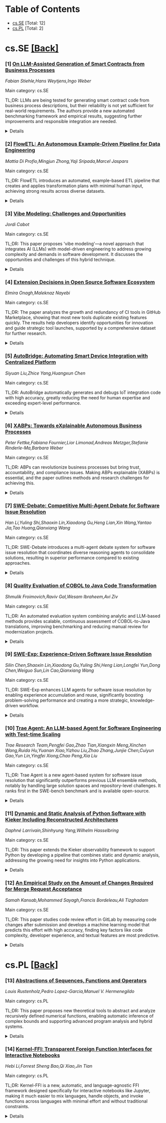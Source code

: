 <div id=toc></div>

# Table of Contents

- [cs.SE](#cs.SE) [Total: 12]
- [cs.PL](#cs.PL) [Total: 2]


<div id='cs.SE'></div>

# cs.SE [[Back]](#toc)

### [1] [On LLM-Assisted Generation of Smart Contracts from Business Processes](https://arxiv.org/abs/2507.23087)
*Fabian Stiehle,Hans Weytjens,Ingo Weber*

Main category: cs.SE

TL;DR: LLMs are being tested for generating smart contract code from business process descriptions, but their reliability is not yet sufficient for real-world requirements. The authors provide a new automated benchmarking framework and empirical results, suggesting further improvements and responsible integration are needed.


<details>
  <summary>Details</summary>
Motivation: Traditional rule-based code generation approaches have limitations when translating business process descriptions into smart contract code. Recent advances with LLMs provide new opportunities, but existing work has not robustly evaluated the correctness and execution of generated code. There is a need for empirical, automated, and scalable evaluation approaches in this context.

Method: The authors conducted an exploratory study using an automated evaluation framework to test various LLMs in generating smart contract code from business process descriptions. They used larger datasets of process models and measured LLMs' ability to enforce crucial aspects like process flow, resource allocation, and data-based conditions.

Result: LLMs do not yet meet the high reliability standards required for smart contract development, as their code generation is imperfect. Empirical benchmarking with the new framework highlights these reliability gaps across different LLM types and sizes.

Conclusion: While LLMs offer promise for smart contract generation, current performance is insufficient for production-level requirements. The introduced benchmarking framework establishes a foundation for responsible integration of LLMs and further research on improving reliability in code generation.

Abstract: Large language models (LLMs) have changed the reality of how software is
produced. Within the wider software engineering community, among many other
purposes, they are explored for code generation use cases from different types
of input. In this work, we present an exploratory study to investigate the use
of LLMs for generating smart contract code from business process descriptions,
an idea that has emerged in recent literature to overcome the limitations of
traditional rule-based code generation approaches. However, current LLM-based
work evaluates generated code on small samples, relying on manual inspection,
or testing whether code compiles but ignoring correct execution. With this
work, we introduce an automated evaluation framework and provide empirical data
from larger data sets of process models. We test LLMs of different types and
sizes in their capabilities of achieving important properties of process
execution, including enforcing process flow, resource allocation, and
data-based conditions. Our results show that LLM performance falls short of the
perfect reliability required for smart contract development. We suggest future
work to explore responsible LLM integrations in existing tools for code
generation to ensure more reliable output. Our benchmarking framework can serve
as a foundation for developing and evaluating such integrations.

</details>


### [2] [FlowETL: An Autonomous Example-Driven Pipeline for Data Engineering](https://arxiv.org/abs/2507.23118)
*Mattia Di Profio,Mingjun Zhong,Yaji Sripada,Marcel Jaspars*

Main category: cs.SE

TL;DR: FlowETL introduces an automated, example-based ETL pipeline that creates and applies transformation plans with minimal human input, achieving strong results across diverse datasets.


<details>
  <summary>Details</summary>
Motivation: Current ETL solutions require extensive human intervention to design and implement context-specific data transformations that are not easily generalizable, demonstrating a need for more automated and general solutions.

Method: FlowETL is introduced as an example-based autonomous ETL pipeline architecture. It uses an ecosystem of components including a Planning Engine that constructs transformation plans from paired input-output dataset samples, an ETL worker that executes these plans, and monitoring tools for observability.

Result: The experiments demonstrate that FlowETL has promising generalization capabilities, effectively standardizing and preparing datasets across 14 different datasets with varied domains, structures, and sizes.

Conclusion: FlowETL offers a significant advancement in ETL automation by reducing the need for manual, context-specific transformations, enabling automated, generalized dataset preparation through example-based planning and execution.

Abstract: The Extract, Transform, Load (ETL) workflow is fundamental for populating and
maintaining data warehouses and other data stores accessed by analysts for
downstream tasks. A major shortcoming of modern ETL solutions is the extensive
need for a human-in-the-loop, required to design and implement
context-specific, and often non-generalisable transformations. While related
work in the field of ETL automation shows promising progress, there is a lack
of solutions capable of automatically designing and applying these
transformations. We present FlowETL, a novel example-based autonomous ETL
pipeline architecture designed to automatically standardise and prepare input
datasets according to a concise, user-defined target dataset. FlowETL is an
ecosystem of components which interact together to achieve the desired outcome.
A Planning Engine uses a paired input-output datasets sample to construct a
transformation plan, which is then applied by an ETL worker to the source
dataset. Monitoring and logging provide observability throughout the entire
pipeline. The results show promising generalisation capabilities across 14
datasets of various domains, file structures, and file sizes.

</details>


### [3] [Vibe Modeling: Challenges and Opportunities](https://arxiv.org/abs/2507.23120)
*Jordi Cabot*

Main category: cs.SE

TL;DR: This paper proposes 'vibe modeling'—a novel approach that integrates AI (LLMs) with model-driven engineering to address growing complexity and demands in software development. It discusses the opportunities and challenges of this hybrid technique.


<details>
  <summary>Details</summary>
Motivation: The paper is motivated by the increasing demand and complexity in software systems, as well as emerging challenges such as new user interfaces, intelligent components, and sustainability. Existing approaches like model-driven engineering (MDE) improve quality and productivity, but managing complex models is difficult. At the same time, large language models (LLMs) enable code generation from natural language, introducing new risks with code quality and maintainability.

Method: The authors introduce 'vibe modeling' as a new approach that integrates AI-powered techniques (like LLMs) with model-driven engineering. This hybrid method aims to combine the strengths of both approaches to improve software development processes.

Result: The paper outlines the key concepts of vibe modeling and discusses its potential benefits and challenges. It does not report empirical evaluation but sets an agenda for integrating AI and MDE.

Conclusion: Vibe modeling is introduced as a promising direction for merging AI and model-driven engineering, with the goal of developing reliable, complex systems more efficiently. The approach offers new opportunities but also presents open problems that need further research.

Abstract: There is a pressing need for better development methods and tools to keep up
with the growing demand and increasing complexity of new software systems. New
types of user interfaces, the need for intelligent components, sustainability
concerns, ... bring new challenges that we need to handle. In the last years,
model-driven engineering (MDE) has been key to improving the quality and
productivity of software development, but models themselves are becoming
increasingly complex to specify and manage. At the same time, we are witnessing
the growing popularity of vibe coding approaches that rely on Large Language
Models (LLMs) to transform natural language descriptions into running code at
the expenses of code vulnerabilities, scalability issues and maintainability
concerns. In this paper, we introduce the concept of \textit{vibe modeling} as
a novel approach to integrate the best of both worlds (AI and MDE) to speed up
the development of reliable complex systems. We outline the key concepts of
vibe modeling and highlight the opportunities and open challenges it presents
for the future of modeling.

</details>


### [4] [Extension Decisions in Open Source Software Ecosystem](https://arxiv.org/abs/2507.23168)
*Elmira Onagh,Maleknaz Nayebi*

Main category: cs.SE

TL;DR: The paper analyzes the growth and redundancy of CI tools in GitHub Marketplace, showing that most new tools duplicate existing features quickly. The results help developers identify opportunities for innovation and guide strategic tool launches, supported by a comprehensive dataset for further research.


<details>
  <summary>Details</summary>
Motivation: The paper investigates the rapid growth and tool redundancy in the GitHub Marketplace, specifically within Continuous Integration (CI) tools, and aims to provide insights that will help developers and researchers understand innovation and competition dynamics in software ecosystems.

Method: The authors linked 6,983 CI Actions to 3,869 providers, mined their version histories, and modeled the data as a graph. This graph model timestamps functionality debuts, tracks adoption, and clusters redundant tools.

Result: About 65% of new CI Actions replicate existing capabilities, typically appearing within six months of the original. A small set of early Actions become the basis for most subsequent forks and extensions.

Conclusion: The study offers actionable recommendations for developers and maintainers, such as when to launch new tools and which functionalities are underserved. The published dataset and model provide a resource for future research and practical guidance in software product strategy.

Abstract: GitHub Marketplace is expanding by approximately 41% annually, with new
tools; however, many additions replicate existing functionality. We study this
phenomenon in the platform's largest segment, Continuous Integration (CI), by
linking 6,983 CI Actions to 3,869 providers and mining their version histories.
Our graph model timestamps every functionality's debut, tracks its adoption,
and clusters redundant tools. We find that approximately 65% of new CI Actions
replicate existing capabilities, typically within six months, and that a small
set of first-mover Actions accounts for most subsequent forks and extensions.
These insights enable developers to choose the optimal moment to launch, target
unmet functionality, and help maintainers eliminate redundant tools. We publish
the complete graph and dataset to encourage longitudinal research on innovation
and competition in software ecosystems, and to provide practitioners with a
data-driven roadmap for identifying emerging trends and guiding product
strategy.

</details>


### [5] [AutoBridge: Automating Smart Device Integration with Centralized Platform](https://arxiv.org/abs/2507.23178)
*Siyuan Liu,Zhice Yang,Huangxun Chen*

Main category: cs.SE

TL;DR: AutoBridge automatically generates and debugs IoT integration code with high accuracy, greatly reducing the need for human expertise and exceeding expert-level performance.


<details>
  <summary>Details</summary>
Motivation: Integrating new IoT devices into centralized platforms typically requires complex and expert-level programming of integration code, making it hard, time-consuming, and inaccessible for non-experts.

Method: The authors propose AutoBridge, an automated system for generating IoT integration code. AutoBridge uses a divide-and-conquer approach: it retrieves device- and platform-specific knowledge to automate code synthesis. It also has a multi-stage debugging process including virtual device testing and hardware-in-the-loop debugging using simple binary user feedback.

Result: AutoBridge was evaluated on 34 IoT devices across two open-source IoT platforms, achieving an average success rate of 93.87% and function coverage of 94.87% autonomously. With minimal binary feedback from users, function coverage reached 100%. In a user study, AutoBridge outperformed expert programmers (even those using LLMs) by 50%-80% in code accuracy.

Conclusion: AutoBridge significantly reduces the human effort and expertise required to integrate new IoT devices, automating code generation and debugging to outperform expert programmers.

Abstract: Multimodal IoT systems coordinate diverse IoT devices to deliver
human-centered services. The ability to incorporate new IoT devices under the
management of a centralized platform is an essential requirement. However, it
requires significant human expertise and effort to program the complex IoT
integration code that enables the platform to understand and control the device
functions. Therefore, we propose AutoBridge to automate IoT integration code
generation. Specifically, AutoBridge adopts a divide-and-conquer strategy: it
first generates device control logic by progressively retrieving
device-specific knowledge, then synthesizes platformcompliant integration code
using platform-specific knowledge. To ensure correctness, AutoBridge features a
multi-stage debugging pipeline, including an automated debugger for virtual IoT
device testing and an interactive hardware-in-the-loop debugger that requires
only binary user feedback (yes and no) for real-device verification. We
evaluate AutoBridge on a benchmark of 34 IoT devices across two open-source IoT
platforms. The results demonstrate that AutoBridge can achieves an average
success rate of 93.87% and an average function coverage of 94.87%, without any
human involvement. With minimal binary yes and no feedback from users, the code
is then revised to reach 100% function coverage. A user study with 15
participants further shows that AutoBridge outperforms expert programmers by
50% to 80% in code accuracy, even when the programmers are allowed to use
commercial code LLMs.

</details>


### [6] [XABPs: Towards eXplainable Autonomous Business Processes](https://arxiv.org/abs/2507.23269)
*Peter Fettke,Fabiana Fournier,Lior Limonad,Andreas Metzger,Stefanie Rinderle-Ma,Barbara Weber*

Main category: cs.SE

TL;DR: ABPs can revolutionize business processes but bring trust, accountability, and compliance issues. Making ABPs explainable (XABPs) is essential, and the paper outlines methods and research challenges for achieving this.


<details>
  <summary>Details</summary>
Motivation: Autonomous business processes (ABPs), powered by AI/ML, can greatly enhance business operations but also introduce significant concerns such as trust, debugging challenges, accountability issues, biases, and regulatory compliance risks.

Method: The paper presents a systematic approach to creating explainable autonomous business processes (XABPs), including the characterization of explainability forms, structuring explainability, and identification of key research challenges in business process management (BPM) for XABPs.

Result: The authors propose a structured framework for integrating explainability into ABPs, define the forms that explainability can take in these systems, and highlight essential research problems that need to be addressed for effective adoption of XABPs.

Conclusion: XABPs are necessary for balancing the operational advantages of ABPs with stakeholder concerns, and a systematic approach to explainability will be crucial for building trustworthy, reliable, and compliant autonomous business processes.

Abstract: Autonomous business processes (ABPs), i.e., self-executing workflows
leveraging AI/ML, have the potential to improve operational efficiency, reduce
errors, lower costs, improve response times, and free human workers for more
strategic and creative work. However, ABPs may raise specific concerns
including decreased stakeholder trust, difficulties in debugging, hindered
accountability, risk of bias, and issues with regulatory compliance. We argue
for eXplainable ABPs (XABPs) to address these concerns by enabling systems to
articulate their rationale. The paper outlines a systematic approach to XABPs,
characterizing their forms, structuring explainability, and identifying key BPM
research challenges towards XABPs.

</details>


### [7] [SWE-Debate: Competitive Multi-Agent Debate for Software Issue Resolution](https://arxiv.org/abs/2507.23348)
*Han Li,Yuling Shi,Shaoxin Lin,Xiaodong Gu,Heng Lian,Xin Wang,Yantao Jia,Tao Huang,Qianxiang Wang*

Main category: cs.SE

TL;DR: SWE-Debate introduces a multi-agent debate system for software issue resolution that coordinates diverse reasoning agents to consolidate solutions, resulting in superior performance compared to existing approaches.


<details>
  <summary>Details</summary>
Motivation: Existing agent-based issue resolution frameworks in software engineering rely largely on independent exploration by agents. This approach often leads to agents getting stuck in local solutions and failing to recognize issue patterns that span multiple parts of the codebase.

Method: The authors propose SWE-Debate, a competitive multi-agent debate framework. SWE-Debate generates multiple fault propagation traces as localization proposals by traversing a code dependency graph. It then conducts a three-round debate among specialized agents, each representing distinct reasoning strategies along the propagation trace. The consensus fix plan from the debate is used by a Monte Carlo Tree Search (MCTS)-based code modification agent for generating patches.

Result: SWE-Debate achieves state-of-the-art performance on the SWE-bench benchmark. The approach notably outperforms existing open-source agent frameworks and other baseline methods by a significant margin.

Conclusion: A competitive multi-agent debate framework, SWE-Debate, can overcome the limitations of independent exploration, consolidate reasoning paths, and significantly improve issue resolution in complex software engineering tasks.

Abstract: Issue resolution has made remarkable progress thanks to the advanced
reasoning capabilities of large language models (LLMs). Recently, agent-based
frameworks such as SWE-agent have further advanced this progress by enabling
autonomous, tool-using agents to tackle complex software engineering tasks.
While existing agent-based issue resolution approaches are primarily based on
agents' independent explorations, they often get stuck in local solutions and
fail to identify issue patterns that span across different parts of the
codebase. To address this limitation, we propose SWE-Debate, a competitive
multi-agent debate framework that encourages diverse reasoning paths and
achieves more consolidated issue localization. SWE-Debate first creates
multiple fault propagation traces as localization proposals by traversing a
code dependency graph. Then, it organizes a three-round debate among
specialized agents, each embodying distinct reasoning perspectives along the
fault propagation trace. This structured competition enables agents to
collaboratively converge on a consolidated fix plan. Finally, this consolidated
fix plan is integrated into an MCTS-based code modification agent for patch
generation. Experiments on the SWE-bench benchmark show that SWE-Debate
achieves new state-of-the-art results in open-source agent frameworks and
outperforms baselines by a large margin.

</details>


### [8] [Quality Evaluation of COBOL to Java Code Transformation](https://arxiv.org/abs/2507.23356)
*Shmulik Froimovich,Raviv Gal,Wesam Ibraheem,Avi Ziv*

Main category: cs.SE

TL;DR: An automated evaluation system combining analytic and LLM-based methods provides scalable, continuous assessment of COBOL-to-Java translations, improving benchmarking and reducing manual review for modernization projects.


<details>
  <summary>Details</summary>
Motivation: Assessing the quality of COBOL-to-Java code translation, especially through LLM-based translators, is challenging due to model opacity and the difficulty in evaluating translation outputs at scale. There is a need for automated, objective, and comprehensive evaluation methods to support modernization projects and continuous integration workflows.

Method: The paper introduces an automated evaluation system that integrates analytic checkers with LLM-as-a-judge (LaaJ) techniques. The system is designed to be scalable and to support continuous integration, providing multi-faceted assessment and benchmarking of translation quality. They detail the system’s architecture, the evaluation strategies employed, and the reporting mechanisms for stakeholders.

Result: The system enables automated, scalable, and continuous evaluation of COBOL-to-Java translations. It reduces the dependency on manual review, supports large-scale benchmarking, and delivers actionable feedback to developers and project managers, thus aiding modernization efforts.

Conclusion: The proposed evaluation system addresses critical challenges in assessing LLM-based code translation through a hybrid approach, supporting quality assurance and modernization at scale. The combination of analytic and LLM-based judging techniques offers reliable, multi-dimensional evaluation, streamlining the process for developers and managers.

Abstract: We present an automated evaluation system for assessing COBOL-to-Java code
translation within IBM's watsonx Code Assistant for Z (WCA4Z). The system
addresses key challenges in evaluating LLM-based translators, including model
opacity and the complexity of translation quality assessment. Our approach
combines analytic checkers with LLM-as-a-judge (LaaJ) techniques to deliver
scalable, multi-faceted evaluations. The system supports continuous integration
workflows, enables large-scale benchmarking, and reduces reliance on manual
review. We describe the system architecture, evaluation strategies, and
reporting mechanisms that provide actionable insights for developers and
project managers, facilitating the evolution of high-quality, modernized
codebases.

</details>


### [9] [SWE-Exp: Experience-Driven Software Issue Resolution](https://arxiv.org/abs/2507.23361)
*Silin Chen,Shaoxin Lin,Xiaodong Gu,Yuling Shi,Heng Lian,Longfei Yun,Dong Chen,Weiguo Sun,Lin Cao,Qianxiang Wang*

Main category: cs.SE

TL;DR: SWE-Exp enhances LLM agents for software issue resolution by enabling experience accumulation and reuse, significantly boosting problem-solving performance and creating a more strategic, knowledge-driven workflow.


<details>
  <summary>Details</summary>
Motivation: Current large language model (LLM) agents for software issue resolution do not utilize prior experience, resulting in redundant efforts and inability to apply learned methods to new but similar issues. This inefficiency motivates the search for a way to enable agents to learn from and reuse past repair experiences.

Method: The proposed method, SWE-Exp, creates an experience-enhanced approach by building a multi-faceted experience bank. This bank collects and distills actionable experience from previous agent trajectories, capturing both successful and failed attempts at various granularity levels, such as overall problem understanding and specific code edits. This allows agents to leverage stored knowledge in future problem-solving endeavors.

Result: Experiments demonstrate that SWE-Exp achieves a state-of-the-art resolution rate of 41.6% Pass@1 on the SWE-bench-Verified dataset when used with open-source agent frameworks.

Conclusion: SWE-Exp establishes a new paradigm for automated software engineering agents, enabling them to systematically learn from and leverage past repair attempts. This shifts the field from inefficient trial-and-error approaches to more effective, experience-driven problem resolution.

Abstract: Recent advances in large language model (LLM) agents have shown remarkable
progress in software issue resolution, leveraging advanced techniques such as
multi-agent collaboration and Monte Carlo Tree Search (MCTS). However, current
agents act as memoryless explorers - treating each problem separately without
retaining or reusing knowledge from previous repair experiences. This leads to
redundant exploration of failed trajectories and missed chances to adapt
successful issue resolution methods to similar problems. To address this
problem, we introduce SWE-Exp, an experience - enhanced approach that distills
concise and actionable experience from prior agent trajectories, enabling
continuous learning across issues. Our method introduces a multi-faceted
experience bank that captures both successful and failed repair attempts.
Specifically, it extracts reusable issue resolution knowledge at different
levels - from high-level problem comprehension to specific code changes.
Experiments show that SWE-Exp achieves state-of-the-art resolution rate (41.6%
Pass@1) on SWE-bench-Verified under open-source agent frameworks. Our approach
establishes a new paradigm in which automated software engineering agents
systematically accumulate and leverage repair expertise, fundamentally shifting
from trial-and-error exploration to strategic, experience-driven issue
resolution.

</details>


### [10] [Trae Agent: An LLM-based Agent for Software Engineering with Test-time Scaling](https://arxiv.org/abs/2507.23370)
*Trae Research Team,Pengfei Gao,Zhao Tian,Xiangxin Meng,Xinchen Wang,Ruida Hu,Yuanan Xiao,Yizhou Liu,Zhao Zhang,Junjie Chen,Cuiyun Gao,Yun Lin,Yingfei Xiong,Chao Peng,Xia Liu*

Main category: cs.SE

TL;DR: Trae Agent is a new agent-based system for software issue resolution that significantly outperforms previous LLM ensemble methods, notably by handling large solution spaces and repository-level challenges. It ranks first in the SWE-bench benchmark and is available open-source.


<details>
  <summary>Details</summary>
Motivation: Software issue resolution remains a core challenge in software engineering, especially with the increasing potential of large language models (LLMs). Recent ensemble reasoning approaches have improved LLM-based issue resolution, but face difficulties with effectively searching large ensemble spaces and understanding code at the repository level. These limitations reduce their practical effectiveness.

Method: The authors propose Trae Agent, an agent-based ensemble reasoning approach designed explicitly for repository-level software issue resolution. Trae Agent frames issue resolution as an optimal solution search and utilizes modular agents for three main tasks: generation of solutions, pruning of suboptimal solutions, and selection of the best solution. The method is evaluated using three state-of-the-art LLMs on the SWE-bench benchmark and compared with four leading ensemble reasoning approaches.

Result: Experiments show that Trae Agent outperforms all baseline methods, achieving an average Pass@1 improvement of 10.22%. Notably, it secures first place on the SWE-bench Verified leaderboard with a Pass@1 score of 75.20%.

Conclusion: Trae Agent, through its agent-based and modular design, effectively addresses the limitations of previous prompting-based methods, particularly in handling large ensemble spaces and repository-level context. It establishes itself as a new state-of-the-art approach for LLM-based software issue resolution and is released open-source.

Abstract: Software issue resolution is a critical challenge in software engineering and
has garnered increasing attention in recent years. With the rapid advancement
of large language models (LLMs), substantial progress has been made in
addressing real-world software engineering tasks. Recent studies have
introduced ensemble reasoning techniques to enhance the performance of
LLM-based issue resolution. However, existing prompting-based methods still
face limitations in effectively exploring large ensemble spaces and lack the
capacity for repository-level understanding, both of which constrain their
overall effectiveness. In this paper, we propose Trae Agent, the first
agent-based ensemble reasoning approach for repository-level issue resolution.
Trae Agent formulates our goal as an optimal solution search problem and
addresses two key challenges, i.e., large ensemble spaces and repository-level
understanding, through modular agents for generation, pruning, and selection.
We conduct extensive experiments using three leading LLMs on the widely-adopted
SWE-bench benchmark, comparing Trae Agent against four state-of-the-art
ensemble reasoning techniques. Experimental results demonstrate that Trae Agent
consistently achieves superior performance, with an average improvement of
10.22% over all baselines in terms of Pass@1. Trae Agent has achieved first
place on the SWE-bench Verified leaderboard, with a notable Pass@1 score of
75.20%. We are pleased to release Trae Agent as an open-source project to
support the research community, with all resources available at
https://github.com/bytedance/trae-agent.

</details>


### [11] [Dynamic and Static Analysis of Python Software with Kieker Including Reconstructed Architectures](https://arxiv.org/abs/2507.23425)
*Daphné Larrivain,Shinhyung Yang,Wilhelm Hasselbring*

Main category: cs.SE

TL;DR: This paper extends the Kieker observability framework to support Python by developing a pipeline that combines static and dynamic analysis, addressing the growing need for insights into Python applications.


<details>
  <summary>Details</summary>
Motivation: The motivation for this paper is the growing popularity of Python and the increasing need for structural insights into Python applications. Since the Kieker observability framework was originally designed for Java, there is value in extending its capabilities to include Python.

Method: The approach involves developing a Python analysis pipeline that integrates both static and dynamic analysis, allowing for comprehensive observation and understanding of Python applications within the Kieker framework.

Result: The result is an enhanced Kieker framework that supports Python, enabling users to analyze Python applications with a combination of static and dynamic techniques to gain more complete system insights.

Conclusion: Supporting Python in the Kieker observability framework extends its usefulness and applicability, allowing users to design custom observability pipelines for Python applications and gain structural insights similar to those possible with Java.

Abstract: The Kieker observability framework is a tool that provides users with the
means to design a custom observability pipeline for their application.
Originally tailored for Java, supporting Python with Kieker is worthwhile.
Python's popularity has exploded over the years, thus making structural
insights of Python applications highly valuable. Our Python analysis pipeline
combines static and dynamic analysis in order to build a complete picture of a
given system.

</details>


### [12] [An Empirical Study on the Amount of Changes Required for Merge Request Acceptance](https://arxiv.org/abs/2507.23640)
*Samah Kansab,Mohammed Sayagh,Francis Bordeleau,Ali Tizghadam*

Main category: cs.SE

TL;DR: This paper studies code review effort in GitLab by measuring code changes after submission and develops a machine learning model that predicts this effort with high accuracy, finding key factors like code complexity, developer experience, and textual features are most predictive.


<details>
  <summary>Details</summary>
Motivation: While code review is essential, the effort required for code changes during review is underexplored, especially in GitLab Merge Requests. Existing studies have focused on delays and iterations, not on the actual code modification effort and its predictors.

Method: Analyzed over 23,600 GitLab Merge Requests from four projects, defined code review (CR) effort as post-submission code changes, and trained interpretable machine learning models using multifaceted metrics including text, code complexity, developer experience, review history, and branching.

Result: Up to 71% of MRs needed post-submission adjustments, with 28% involving over 200 lines of code. CR effort was not linked to review time or number of participants. The machine learning model achieved high performance (AUC 0.84-0.88) and identified code complexity, experience, and text features as key predictors.

Conclusion: Machine learning models can effectively predict code review effort based on code complexity, developer experience, and text features, offering strong performance in anticipating integration effort during code review.

Abstract: Code review (CR) is essential to software development, helping ensure that
new code is properly integrated. However, the CR process often involves
significant effort, including code adjustments, responses to reviewers, and
continued implementation. While past studies have examined CR delays and
iteration counts, few have investigated the effort based on the volume of code
changes required, especially in the context of GitLab Merge Requests (MRs),
which remains underexplored. In this paper, we define and measure CR effort as
the amount of code modified after submission, using a dataset of over 23,600
MRs from four GitLab projects. We find that up to 71% of MRs require
adjustments after submission, and 28% of these involve changes to more than 200
lines of code. Surprisingly, this effort is not correlated with review time or
the number of participants. To better understand and predict CR effort, we
train an interpretable machine learning model using metrics across multiple
dimensions: text features, code complexity, developer experience, review
history, and branching. Our model achieves strong performance (AUC 0.84-0.88)
and reveals that complexity, experience, and text features are key predictors.
Historical project characteristics also influence current review effort. Our
findings highlight the feasibility of using machine learning to explain and
anticipate the effort needed to integrate code changes during review.

</details>


<div id='cs.PL'></div>

# cs.PL [[Back]](#toc)

### [13] [Abstractions of Sequences, Functions and Operators](https://arxiv.org/abs/2507.23151)
*Louis Rustenholz,Pedro Lopez-Garcia,Manuel V. Hermenegildo*

Main category: cs.PL

TL;DR: This paper proposes new theoretical tools to abstract and analyze recursively defined numerical functions, enabling automatic inference of complex bounds and supporting advanced program analysis and hybrid systems.


<details>
  <summary>Details</summary>
Motivation: The primary motivation is to enable automatic inference of closed-form bounds for recursively defined functions, which is important for applications in program analysis (such as cost analysis and loop acceleration) and hybrid systems involving differential equations.

Method: The authors develop theoretical foundations in order theory using Galois connections and construct a new family of abstract domains (B-bound domains) for functions. They also introduce a domain abstraction functor and build transfer functions using an operator language for various classes of functions.

Result: The introduced B-bound domains allow the abstraction of functions via bounds derived from selected boundary functions, enabling the inference of complex, non-linear invariants. The work also identifies a convexity property in constraint space that can simplify or automate transfer function construction. The domain abstraction functor aids abstraction and dimensionality reduction.

Conclusion: The paper introduces new constraint-based abstract domains (B-bound domains) for abstracting numerical functions, facilitating the inference of complex non-linear invariants. It also presents a domain abstraction functor to generalize mappings to function space, supporting advanced program analysis and dimensionality reduction.

Abstract: We present theoretical and practical results on the order theory of lattices
of functions, focusing on Galois connections that abstract (sets of) functions
- a topic known as higher-order abstract interpretation.
  We are motivated by the challenge of inferring closed-form bounds on
functions which are defined recursively, i.e. as the fixed point of an operator
or, equivalently, as the solution to a functional equation. This has multiple
applications in program analysis (e.g. cost analysis, loop acceleration,
declarative language analysis) and in hybrid systems governed by differential
equations.
  Our main contribution is a new family of constraint-based abstract domains
for abstracting numerical functions, B-bound domains, which abstract a function
f by a conjunction of bounds from a preselected set of boundary functions. They
allow inferring highly non-linear numerical invariants, which classical
numerical abstract domains struggle with. We uncover a convexity property in
the constraint space that simplifies, and, in some cases, fully automates,
transfer function design.
  We also introduce domain abstraction, a functor that lifts arbitrary mappings
in value space to Galois connections in function space. This supports
abstraction from symbolic to numerical functions (i.e. size abstraction), and
enables dimensionality reduction of equations.
  We base our constructions of transfer functions on a simple operator
language, starting with sequences, and extending to more general functions,
including multivariate, piecewise, and non-discrete domains.

</details>


### [14] [Kernel-FFI: Transparent Foreign Function Interfaces for Interactive Notebooks](https://arxiv.org/abs/2507.23205)
*Hebi Li,Forrest Sheng Bao,Qi Xiao,Jin Tian*

Main category: cs.PL

TL;DR: Kernel-FFI is a new, automatic, and language-agnostic FFI framework designed specifically for interactive notebooks like Jupyter, making it much easier to mix languages, handle objects, and invoke functions across languages with minimal effort and without traditional constraints.


<details>
  <summary>Details</summary>
Motivation: Foreign Function Interfaces (FFIs) are crucial for interoperability between programming languages, but current FFI tools are cumbersome and incompatible with the interactive workflows of modern notebook environments like Jupyter. These limitations hinder productivity in multi-language development, especially due to manual configuration, excessive boilerplate, and poor support for features like recursive calls and object-oriented programming.

Method: Kernel-FFI uses source-level transformation to automatically rewrite cross-language calls within code, removing the need for manual binding or boilerplate. It also introduces a novel side-channel communication mechanism for managing asynchronous and recursive foreign function calls in environments where standard kernel communication is blocking. The framework provides full support for object-oriented programming, including foreign object referencing and automatic resource management across different programming languages.

Result: Kernel-FFI enables transparent, language-agnostic cross-language function calls and object manipulation in interactive notebooks. It supports robust object-oriented programming features and overcomes the blocking limitations of Jupyter kernels, allowing recursive and asynchronous foreign calls. The framework will be open-sourced and made publicly available.

Conclusion: Kernel-FFI significantly streamlines multi-language development in interactive notebook environments by automating cross-language invocations, supporting OOP features, and enabling asynchronous, recursive calls without boilerplate or manual configuration.

Abstract: Foreign Function Interfaces (FFIs) are essential for enabling
interoperability between programming languages, yet existing FFI solutions are
ill-suited for the dynamic, interactive workflows prevalent in modern notebook
environments such as Jupyter. Current approaches require extensive manual
configuration, introduce significant boilerplate, and often lack support for
recursive calls and object-oriented programming (OOP) constructs-features
critical for productive, multi-language development.
  We present Kernel-FFI, a transparent, language-agnostic framework that
enables seamless cross-language function calls and object manipulation within
interactive notebooks. Kernel-FFI employs source-level transformation to
automatically rewrite cross-language invocations, eliminating the need for
manual bindings or boilerplate. Kernel-FFI provides robust support for OOP by
enabling foreign object referencing and automatic resource management across
language boundaries. Furthermore, to address the blocking nature of Jupyter
kernels and support recursive and asynchronous foreign calls, we introduce a
novel side-channel communication mechanism. Our tool will be open-sourced and
available at https://codepod.io/docs/kernel-ffi

</details>
